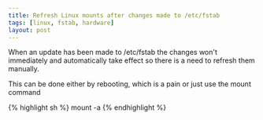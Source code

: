 ```yaml
---
title: Refresh Linux mounts after changes made to /etc/fstab
tags: [linux, fstab, hardware]
layout: post
---
```


When an update has been made to /etc/fstab the changes won't immediately and automatically take effect so there is a need to refresh them manually.

This can be done either by rebooting, which is a pain or just use the mount command

{% highlight sh %}
mount -a
{% endhighlight %}
